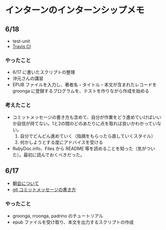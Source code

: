 # インターンのインターンシップメモ

## 6/18
- test-unit
- [Travis CI](https://travis-ci.org/)

### やったこと
- 6/17 に書いたスクリプトの整理
- 沖元さんの講習
- EPUB ファイルを入力し、著者名・タイトル・本文が含まれたレコードを groonga に登録するプログラムを、テストを作りながら作成を始める

### 考えたこと
- コミットメッセージの書き方も含めて、自分が作業をどう進めていけばいいか自信が持てない。1と2の間のどのあたりに点を取れば良いかわかっていない。
    1. 自分でどんどん進めていく（指摘をもらったら直していくスタイル）
    2. 何かしようとする度にアドバイスを受ける
- RubyDoc.info、Files から README 等を読めることを知った（気がついた）。最初に読んでおくべきだった。

## 6/17
- [朝会について](http://objectclub.jp/download/files/pf/MorningMeetingGuide.pdf)
- [git コミットメッセージの書き方](http://www.clear-code.com/blog/2012/2/21.html)

### やったこと
- groonga, rroonga, padrino のチュートリアル
- epub ファイルを受け取り、本文を出力するスクリプトの作成

